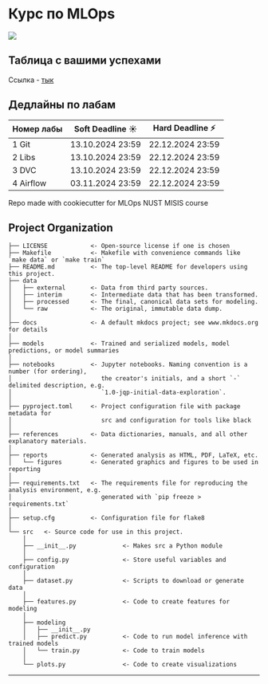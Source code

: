 # Курс по MLOps

<a target="_blank" href="https://cookiecutter-data-science.drivendata.org/">
    <img src="https://img.shields.io/badge/CCDS-Project%20template-328F97?logo=cookiecutter" />
</a>

## Таблица с вашими успехами
Ссылка - [тык](https://docs.google.com/spreadsheets/d/1mSGB87lscCV_SEV8mty0V5Y0cbYt3EdKplVU3eWJG0o/edit?usp=sharing)

## Дедлайны по лабам
| Номер лабы | Soft Deadline ☀️ | Hard Deadline ⚡ | 
|------------|-------------------|------------------|
| 1 Git      | 13.10.2024 23:59  | 22.12.2024 23:59 |
| 2 Libs     | 13.10.2024 23:59  | 22.12.2024 23:59 |
| 3 DVC      | 13.10.2024 23:59  | 22.12.2024 23:59 | 
| 4 Airflow  | 03.11.2024 23:59  | 22.12.2024 23:59 | 

Repo made with cookiecutter for MLOps NUST MISIS course

## Project Organization

```
├── LICENSE            <- Open-source license if one is chosen
├── Makefile           <- Makefile with convenience commands like `make data` or `make train`
├── README.md          <- The top-level README for developers using this project.
├── data
│   ├── external       <- Data from third party sources.
│   ├── interim        <- Intermediate data that has been transformed.
│   ├── processed      <- The final, canonical data sets for modeling.
│   └── raw            <- The original, immutable data dump.
│
├── docs               <- A default mkdocs project; see www.mkdocs.org for details
│
├── models             <- Trained and serialized models, model predictions, or model summaries
│
├── notebooks          <- Jupyter notebooks. Naming convention is a number (for ordering),
│                         the creator's initials, and a short `-` delimited description, e.g.
│                         `1.0-jqp-initial-data-exploration`.
│
├── pyproject.toml     <- Project configuration file with package metadata for 
│                         src and configuration for tools like black
│
├── references         <- Data dictionaries, manuals, and all other explanatory materials.
│
├── reports            <- Generated analysis as HTML, PDF, LaTeX, etc.
│   └── figures        <- Generated graphics and figures to be used in reporting
│
├── requirements.txt   <- The requirements file for reproducing the analysis environment, e.g.
│                         generated with `pip freeze > requirements.txt`
│
├── setup.cfg          <- Configuration file for flake8
│
└── src   <- Source code for use in this project.
    │
    ├── __init__.py             <- Makes src a Python module
    │
    ├── config.py               <- Store useful variables and configuration
    │
    ├── dataset.py              <- Scripts to download or generate data
    │
    ├── features.py             <- Code to create features for modeling
    │
    ├── modeling                
    │   ├── __init__.py 
    │   ├── predict.py          <- Code to run model inference with trained models          
    │   └── train.py            <- Code to train models
    │
    └── plots.py                <- Code to create visualizations
```

--------

